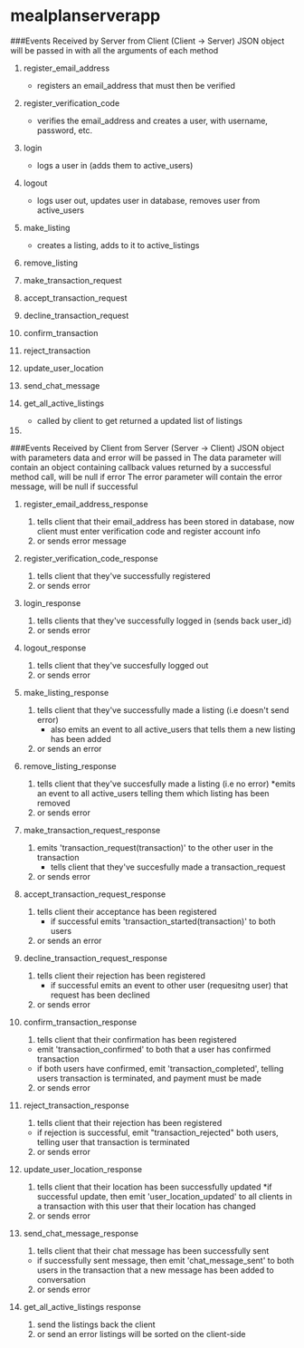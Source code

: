 # mealplanserverapp

###Events Received by Server from Client (Client -> Server)
JSON object will be passed in with all the arguments of each method

1. register_email_address
    * registers an email_address that must then be verified
2. register_verification_code
    * verifies the email_address and creates a user, with username, password, etc.
3. login
    * logs a user in (adds them to active_users)
4. logout
    * logs user out, updates user in database, removes user from active_users
5. make_listing
    * creates a listing, adds to it to active_listings
6. remove_listing

7. make_transaction_request
8. accept_transaction_request
9. decline_transaction_request
10. confirm_transaction
11. reject_transaction

12. update_user_location
13. send_chat_message

14. get_all_active_listings
    * called by client to get returned a updated list of listings
15.


###Events Received by Client from Server (Server -> Client)
JSON object with parameters data and error will be passed in
The data parameter will contain an object containing callback values returned by a successful method call, will be null if error
The error parameter will contain the error message, will be null if successful

1. register_email_address_response
    1. tells client that their email_address has been stored in database, now client must enter verification code and register account info
    2. or sends error message

2. register_verification_code_response
    1. tells client that they've successfully registered
    2. or sends error

3. login_response
    1. tells clients that they've successfully logged in (sends back user_id)
    2. or sends error

4. logout_response
    1. tells client that they've succesfully logged out
    2. or sends error

5. make_listing_response
    1. tells client that they've successfully made a listing (i.e doesn't send error)
        * also emits an event to all active_users that tells them a new listing has been added
    2. or sends an error
6. remove_listing_response
    1. tells client that they've succesfully made a listing (i.e no error)
        *emits an event to all active_users telling them which listing has been removed
    2. or sends error
7. make_transaction_request_response
    1. emits 'transaction_request(transaction)' to the other user in the transaction
        * tells client that they've succesfully made a transaction_request
    2. or sends error

8. accept_transaction_request_response
    1. tells client their acceptance has been registered
        * if successful emits 'transaction_started(transaction)' to both users
    2. or sends an error

9. decline_transaction_request_response
    1. tells client their rejection has been registered
        * if successful emits an event to other user (requesitng user) that request has been declined
    2. or sends error

10. confirm_transaction_response
    1. tells client that their confirmation has been registered
      * emit 'transaction_confirmed' to both that a user has confirmed transaction
      * if both users have confirmed, emit 'transaction_completed', telling users transaction is terminated, and payment must be made
    2. or sends error

11. reject_transaction_response
    1. tells client that their rejection has been registered
      * if rejection is successful, emit "transaction_rejected" both users, telling user that transaction is terminated
    2. or sends error

12. update_user_location_response
    1. tells client that their location has been successfully updated
      *if successful update, then emit 'user_location_updated' to all clients in a transaction with this user that their location has changed
    2. or sends error

13. send_chat_message_response
    1. tells client that their chat message has been successfully sent
      * if successfully sent message, then emit 'chat_message_sent' to both users in the transaction that a new message has been added to conversation
    2. or sends error

14. get_all_active_listings response
    1. send the listings back the client
    2. or send an error
listings will be sorted on the client-side



